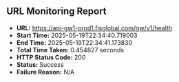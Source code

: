 ## URL Monitoring Report

- **URL:** https://api-gw1-prod1.fisglobal.com/gw/v1/health
- **Start Time:** 2025-05-19T22:34:40.719003
- **End Time:** 2025-05-19T22:34:41.173830
- **Total Time Taken:** 0.454827 seconds
- **HTTP Status Code:** 200
- **Status:** Success
- **Failure Reason:** N/A
